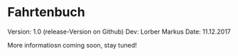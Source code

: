 # Fahrtenbuch
Version: 1.0 (release-Version on Github)
Dev: Lorber Markus
Date: 11.12.2017

More informatiosn coming soon, stay tuned!
